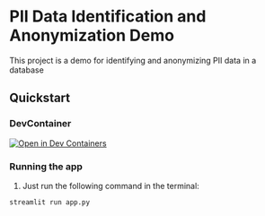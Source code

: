 
# PII Data Identification and Anonymization Demo

This project is a demo for identifying and anonymizing PII data in a database 
## Quickstart

### DevContainer

[![Open in Dev Containers](https://img.shields.io/static/v1?label=Dev%20Containers&message=Open&color=blue&logo=visualstudiocode)](https://vscode.dev/redirect?url=vscode://ms-vscode-remote.remote-containers/cloneInVolume?url=https://github.com/clnnn/letyca)

### Running the app

1. Just run the following command in the terminal:

```bash
streamlit run app.py
```
